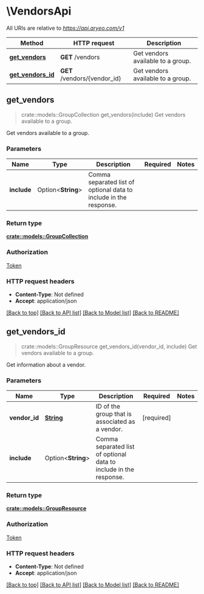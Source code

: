 # \VendorsApi

All URIs are relative to *https://api.aryeo.com/v1*

Method | HTTP request | Description
------------- | ------------- | -------------
[**get_vendors**](VendorsApi.md#get_vendors) | **GET** /vendors | Get vendors available to a group.
[**get_vendors_id**](VendorsApi.md#get_vendors_id) | **GET** /vendors/{vendor_id} | Get vendors available to a group.



## get_vendors

> crate::models::GroupCollection get_vendors(include)
Get vendors available to a group.

Get vendors available to a group.

### Parameters


Name | Type | Description  | Required | Notes
------------- | ------------- | ------------- | ------------- | -------------
**include** | Option<**String**> | Comma separated list of optional data to include in the response. |  |

### Return type

[**crate::models::GroupCollection**](GroupCollection.md)

### Authorization

[Token](../README.md#Token)

### HTTP request headers

- **Content-Type**: Not defined
- **Accept**: application/json

[[Back to top]](#) [[Back to API list]](../README.md#documentation-for-api-endpoints) [[Back to Model list]](../README.md#documentation-for-models) [[Back to README]](../README.md)


## get_vendors_id

> crate::models::GroupResource get_vendors_id(vendor_id, include)
Get vendors available to a group.

Get information about a vendor.

### Parameters


Name | Type | Description  | Required | Notes
------------- | ------------- | ------------- | ------------- | -------------
**vendor_id** | [**String**](.md) | ID of the group that is associated as a vendor. | [required] |
**include** | Option<**String**> | Comma separated list of optional data to include in the response. |  |

### Return type

[**crate::models::GroupResource**](GroupResource.md)

### Authorization

[Token](../README.md#Token)

### HTTP request headers

- **Content-Type**: Not defined
- **Accept**: application/json

[[Back to top]](#) [[Back to API list]](../README.md#documentation-for-api-endpoints) [[Back to Model list]](../README.md#documentation-for-models) [[Back to README]](../README.md)

